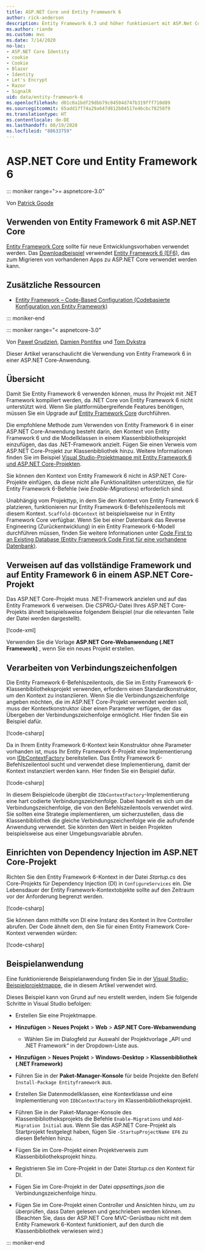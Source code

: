 ```yaml
---
title: ASP.NET Core und Entity Framework 6
author: rick-anderson
description: Entity Framework 6.3 und höher funktioniert mit ASP.Net Core 3.1 und höher.
ms.author: riande
ms.custom: mvc
ms.date: 7/14/2020
no-loc:
- ASP.NET Core Identity
- cookie
- Cookie
- Blazor
- Identity
- Let's Encrypt
- Razor
- SignalR
uid: data/entity-framework-6
ms.openlocfilehash: d01c0a1bdf29dbb79c04504d747b319fff710d89
ms.sourcegitcommit: 65add17f74a29a647d812b04517e46cbc78258f9
ms.translationtype: HT
ms.contentlocale: de-DE
ms.lasthandoff: 08/19/2020
ms.locfileid: "88633759"
---
```

# <a name="aspnet-core-and-entity-framework-6"></a>ASP.NET Core und Entity Framework 6
::: moniker range=">= aspnetcore-3.0"

Von [Patrick Goode](https://github.com/attrib75)

## <a name="using-entity-framework-6-with-aspnet-core"></a>Verwenden von Entity Framework 6 mit ASP.NET Core

[Entity Framework Core](/ef/) sollte für neue Entwicklungsvorhaben verwendet werden. Das [Downloadbeispiel](https://github.com/dotnet/AspNetCore.Docs/tree/master/aspnetcore/data/entity-framework-6/3.xsample) verwendet [Entity Framework 6 (EF6)](/ef/ef6), das zum Migrieren von vorhandenen Apps zu ASP.NET Core verwendet werden kann.

## <a name="additional-resources"></a>Zusätzliche Ressourcen

* [Entity Framework – Code-Based Configuration (Codebasierte Konfiguration von Entity Framework)](/ef/ef6/fundamentals/configuring/code-based)

::: moniker-end

::: moniker range="< aspnetcore-3.0"

Von [Paweł Grudzień](https://github.com/pgrudzien12), [Damien Pontifex](https://github.com/DamienPontifex) und [Tom Dykstra](https://github.com/tdykstra)

Dieser Artikel veranschaulicht die Verwendung von Entity Framework 6 in einer ASP.NET Core-Anwendung.    

## <a name="overview"></a>Übersicht 

Damit Sie Entity Framework 6 verwenden können, muss Ihr Projekt mit .NET Framework kompiliert werden, da .NET Core von Entity Framework 6 nicht unterstützt wird. Wenn Sie plattformübergreifende Features benötigen, müssen Sie ein Upgrade auf [Entity Framework Core](/ef/) durchführen.  

Die empfohlene Methode zum Verwenden von Entity Framework 6 in einer ASP.NET Core-Anwendung besteht darin, den Kontext von Entity Framework 6 und die Modellklassen in einem Klassenbibliotheksprojekt einzufügen, das das .NET-Framework anzielt. Fügen Sie einen Verweis vom ASP.NET Core-Projekt zur Klassenbibliothek hinzu. Weitere Informationen finden Sie im Beispiel [Visual Studio-Projektmappe mit Entity Framework 6 und ASP.NET Core-Projekten](https://github.com/dotnet/AspNetCore.Docs/tree/master/aspnetcore/data/entity-framework-6/sample/).  

Sie können den Kontext von Entity Framework 6 nicht in ASP.NET Core-Projekte einfügen, da diese nicht alle Funktionalitäten unterstützen, die für Entity Framework 6-Befehle (wie *Enable-Migrations*) erforderlich sind.    

Unabhängig vom Projekttyp, in dem Sie den Kontext von Entity Framework 6 platzieren, funktionieren nur Entity Framework 6-Befehlszeilentools mit diesem Kontext. `Scaffold-DbContext` ist beispielsweise nur in Entity Framework Core verfügbar. Wenn Sie bei einer Datenbank das Reverse Engineering (Zurückentwicklung) in ein Entity Framework 6-Modell durchführen müssen, finden Sie weitere Informationen unter [Code First to an Existing Database (Entity Framework Code First für eine vorhandene Datenbank)](https://msdn.microsoft.com/jj200620).  

## <a name="reference-full-framework-and-ef6-in-the-aspnet-core-project"></a>Verweisen auf das vollständige Framework und auf Entity Framework 6 in einem ASP.NET Core-Projekt 

Das ASP.NET Core-Projekt muss .NET-Framework anzielen und auf das Entity Framework 6 verweisen. Die *CSPROJ*-Datei Ihres ASP.NET Core-Projekts ähnelt beispielsweise folgendem Beispiel (nur die relevanten Teile der Datei werden dargestellt).    

[!code-xml[](entity-framework-6/sample/MVCCore/MVCCore.csproj?range=3-9&highlight=2)]   

Verwenden Sie die Vorlage **ASP.NET Core-Webanwendung (.NET Framework)** , wenn Sie ein neues Projekt erstellen.    

## <a name="handle-connection-strings"></a>Verarbeiten von Verbindungszeichenfolgen    

Die Entity Framework 6-Befehlszeilentools, die Sie im Entity Framework 6-Klassenbibliotheksprojekt verwenden, erfordern einen Standardkonstruktor, um den Kontext zu instanziieren. Wenn Sie die Verbindungszeichenfolge angeben möchten, die im ASP.NET Core-Projekt verwendet werden soll, muss der Kontextkonstruktor über einen Parameter verfügen, der das Übergeben der Verbindungszeichenfolge ermöglicht. Hier finden Sie ein Beispiel dafür.   

[!code-csharp[](entity-framework-6/sample/EF6/SchoolContext.cs?name=snippet_Constructor)]   

Da in Ihrem Entity Framework 6-Kontext kein Konstruktor ohne Parameter vorhanden ist, muss Ihr Entity Framework 6-Projekt eine Implementierung von [IDbContextFactory](https://msdn.microsoft.com/library/hh506876) bereitstellen. Das Entity Framework 6-Befehlszeilentool sucht und verwendet diese Implementierung, damit der Kontext instanziiert werden kann. Hier finden Sie ein Beispiel dafür.    

[!code-csharp[](entity-framework-6/sample/EF6/SchoolContextFactory.cs?name=snippet_IDbContextFactory)]  

In diesem Beispielcode übergibt die `IDbContextFactory`-Implementierung eine hart codierte Verbindungszeichenfolge. Dabei handelt es sich um die Verbindungszeichenfolge, die von den Befehlszeilentools verwendet wird. Sie sollten eine Strategie implementieren, um sicherzustellen, dass die Klassenbibliothek die gleiche Verbindungszeichenfolge wie die aufrufende Anwendung verwendet. Sie könnten den Wert in beiden Projekten beispielsweise aus einer Umgebungsvariable abrufen.   

## <a name="set-up-dependency-injection-in-the-aspnet-core-project"></a>Einrichten von Dependency Injection im ASP.NET Core-Projekt  

Richten Sie den Entity Framework 6-Kontext in der Datei *Startup.cs* des Core-Projekts für Dependency Injection (DI) in `ConfigureServices` ein. Die Lebensdauer der Entity Framework-Kontextobjekte sollte auf den Zeitraum vor der Anforderung begrenzt werden.   

[!code-csharp[](entity-framework-6/sample/MVCCore/Startup.cs?name=snippet_ConfigureServices&highlight=5)]   

Sie können dann mithilfe von DI eine Instanz des Kontext in Ihre Controller abrufen. Der Code ähnelt dem, den Sie für einen Entity Framework Core-Kontext verwenden würden:    

[!code-csharp[](entity-framework-6/sample/MVCCore/Controllers/StudentsController.cs?name=snippet_ContextInController)]  

## <a name="sample-application"></a>Beispielanwendung   

Eine funktionierende Beispielanwendung finden Sie in der [Visual Studio-Beispielprojektmappe](https://github.com/dotnet/AspNetCore.Docs/tree/master/aspnetcore/data/entity-framework-6/sample/), die in diesem Artikel verwendet wird.  

Dieses Beispiel kann von Grund auf neu erstellt werden, indem Sie folgende Schritte in Visual Studio befolgen:    

* Erstellen Sie eine Projektmappe.    

* **Hinzufügen** > **Neues Projekt** > **Web** > **ASP.NET Core-Webanwendung**    
  * Wählen Sie im Dialogfeld zur Auswahl der Projektvorlage „API und .NET Framework“ in der Dropdown-Liste aus. 

* **Hinzufügen** > **Neues Projekt** > **Windows-Desktop** > **Klassenbibliothek (.NET Framework)**  

* Führen Sie in der **Paket-Manager-Konsole** für beide Projekte den Befehl `Install-Package Entityframework` aus.    

* Erstellen Sie Datenmodellklassen, eine Kontextklasse und eine Implementierung von `IDbContextFactory` im Klassenbibliotheksprojekt.    

* Führen Sie in der Paket-Manager-Konsole des Klassenbibliotheksprojekts die Befehle `Enable-Migrations` und `Add-Migration Initial` aus. Wenn Sie das ASP.NET Core-Projekt als Startprojekt festgelegt haben, fügen Sie `-StartupProjectName EF6` zu diesen Befehlen hinzu. 

* Fügen Sie im Core-Projekt einen Projektverweis zum Klassenbibliotheksprojekt hinzu.    

* Registrieren Sie im Core-Projekt in der Datei *Startup.cs* den Kontext für DI.    

* Fügen Sie im Core-Projekt in der Datei *appsettings.json* die Verbindungszeichenfolge hinzu.    

* Fügen Sie im Core-Projekt einen Controller und Ansichten hinzu, um zu überprüfen, dass Daten gelesen und geschrieben werden können. (Beachten Sie, dass der ASP.NET Core MVC-Gerüstbau nicht mit dem Entity Framework 6-Kontext funktioniert, auf den durch die Klassenbibliothek verwiesen wird.)

::: moniker-end
